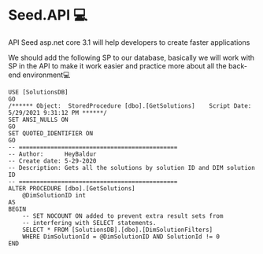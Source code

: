 # Seed.API 💻
API Seed asp.net core 3.1 will help developers to create faster applications

We should add the following SP to our database, basically we will work with SP in the API to make it work easier and practice more about all the back-end environment💻
```
USE [SolutionsDB]
GO
/****** Object:  StoredProcedure [dbo].[GetSolutions]    Script Date: 5/29/2021 9:31:12 PM ******/
SET ANSI_NULLS ON
GO
SET QUOTED_IDENTIFIER ON
GO
-- =============================================
-- Author:		HeyBaldur
-- Create date: 5-29-2020
-- Description:	Gets all the solutions by solution ID and DIM solution ID
-- =============================================
ALTER PROCEDURE [dbo].[GetSolutions]
	@DimSolutionID int
AS
BEGIN
	-- SET NOCOUNT ON added to prevent extra result sets from
	-- interfering with SELECT statements.
	SELECT * FROM [SolutionsDB].[dbo].[DimSolutionFilters]
	WHERE DimSolutionId = @DimSolutionID AND SolutionId != 0
END

```
